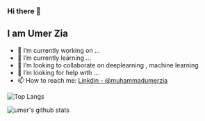 ### Hi there 👋
## I am Umer Zia 



- 🔭 I’m currently working on ...
- 🌱 I’m currently learning ...
- 👯 I’m looking to collaborate on deeplearning , machine learning 
- 🤔 I’m looking for help with ...
- 📫 How to reach me: [Linkdin - @muhammadumerzia](www.linkedin.com/in/muhammad-umer-zia)



![Top Langs](https://github-readme-stats.vercel.app/api/top-langs/?username=umerzia-7001&layout=compact?&theme=radical)

![umer's github stats](https://github-readme-stats.vercel.app/api?username=umerzia-7001)




